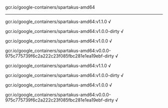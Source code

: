 gcr.io/google-containers/spartakus-amd64 

----
gcr.io/google_containers/spartakus-amd64:v1.1.0 √

gcr.io/google_containers/spartakus-amd64:v1.0.0-dirty √

gcr.io/google_containers/spartakus-amd64:v1.0.0 √

gcr.io/google_containers/spartakus-amd64:v0.0.0-975c775739f6c2a222c23f085fbc281e1ea19ebf-dirty √

gcr.io/google_containers/spartakus-amd64:v1.1.0 √

gcr.io/google_containers/spartakus-amd64:v1.0.0-dirty √

gcr.io/google_containers/spartakus-amd64:v1.0.0 √

gcr.io/google_containers/spartakus-amd64:v0.0.0-975c775739f6c2a222c23f085fbc281e1ea19ebf-dirty √

